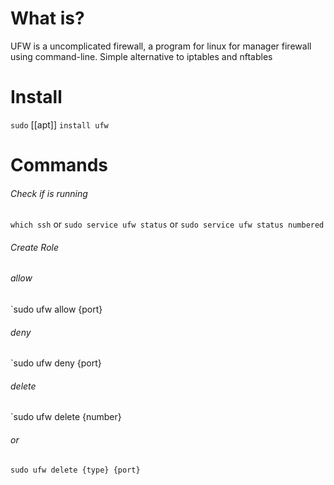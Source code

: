 # What is?
UFW is a uncomplicated firewall, a program for linux for manager firewall using command-line.
Simple alternative to iptables and nftables
# Install
`sudo` [[apt]] `install ufw`
# Commands
###### Check if is running
`which ssh`
or
`sudo service ufw status`
or 
`sudo service ufw status numbered`
###### Create Role
###### allow
`sudo ufw allow {port}
###### deny
`sudo ufw deny {port}
###### delete 
`sudo ufw delete {number}
###### or 
`sudo ufw delete {type} {port}`
